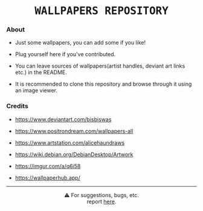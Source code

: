 <h1 align="center">
    <samp>WALLPAPERS REPOSITORY</samp>
</h1>

### About

- Just some wallpapers, you can add some if you like!

- Plug yourself here if you've contributed.

- You can leave sources of wallpapers(artist handles, deviant art links etc.) in the README.

- It is recommended to clone this repository and browse through it using an image viewer.

### Credits

- https://www.deviantart.com/bisbiswas

- https://www.positrondream.com/wallpapers-all

- https://www.artstation.com/alicehaundraws

- https://wiki.debian.org/DebianDesktop/Artwork

- https://imgur.com/a/q6i58

- https://wallpaperhub.app/

---

<p align="center">
  ⚠️
  For suggestions, bugs, etc. <br>
  report <a href="https://github.com/satyasuchak/wallpaper-repository/issues">here</a>.
</p>
